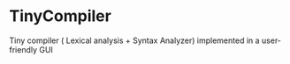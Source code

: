 # TinyCompiler
Tiny compiler ( Lexical analysis + Syntax Analyzer) implemented in a user-friendly GUI 
